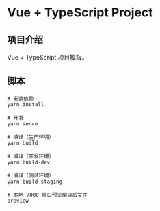 # Vue + TypeScript Project

## 项目介绍

Vue + TypeScript 项目模板。



## 脚本

```
# 安装依赖
yarn install

# 开发
yarn serve

# 编译（生产环境）
yarn build

# 编译（开发环境）
yarn build-dev

# 编译（测试环境）
yarn build-staging

# 本地 7000 端口预览编译后文件
preview
```
